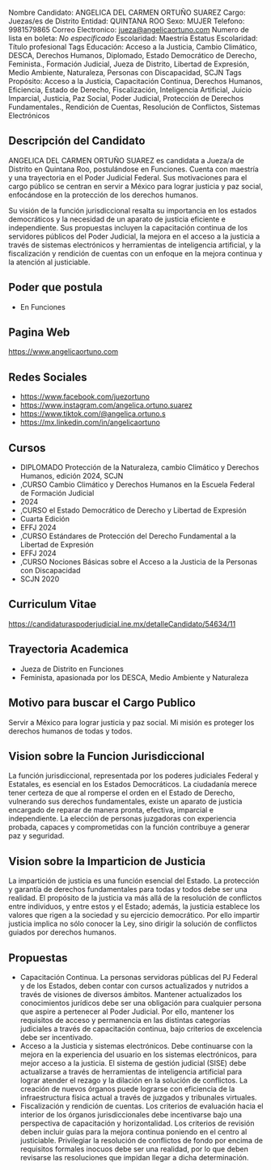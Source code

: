 Nombre Candidato: ANGELICA DEL CARMEN ORTUÑO SUAREZ
Cargo: Juezas/es de Distrito
Entidad: QUINTANA ROO
Sexo: MUJER
Telefono: 9981579865
Correo Electronico: jueza@angelicaortuno.com
Numero de lista en boleta: *No especificado*
Escolaridad: Maestría
Estatus Escolaridad: Título profesional
Tags Educación: Acceso a la Justicia, Cambio Climático, DESCA, Derechos Humanos, Diplomado, Estado Democrático de Derecho, Feminista., Formación Judicial, Jueza de Distrito, Libertad de Expresión, Medio Ambiente, Naturaleza, Personas con Discapacidad, SCJN
Tags Propósito: Acceso a la Justicia, Capacitación Continua, Derechos Humanos, Eficiencia, Estado de Derecho, Fiscalización, Inteligencia Artificial, Juicio Imparcial, Justicia, Paz Social, Poder Judicial, Protección de Derechos Fundamentales., Rendición de Cuentas, Resolución de Conflictos, Sistemas Electrónicos


## Descripción del Candidato 

ANGELICA DEL CARMEN ORTUÑO SUAREZ es candidata a Jueza/a de Distrito en Quintana Roo, postulándose en Funciones. Cuenta con maestría y una trayectoria en el Poder Judicial Federal. Sus motivaciones para el cargo público se centran en servir a México para lograr justicia y paz social, enfocándose en la protección de los derechos humanos.

Su visión de la función jurisdiccional resalta su importancia en los estados democráticos y la necesidad de un aparato de justicia eficiente e independiente. Sus propuestas incluyen la capacitación continua de los servidores públicos del Poder Judicial, la mejora en el acceso a la justicia a través de sistemas electrónicos y herramientas de inteligencia artificial, y la fiscalización y rendición de cuentas con un enfoque en la mejora continua y la atención al justiciable.


## Poder que postula

- En Funciones


## Pagina Web

https://www.angelicaortuno.com


## Redes Sociales

- https://www.facebook.com/juezortuno
- https://www.instagram.com/angelica.ortuno.suarez
- https://www.tiktok.com/@angelica.ortuno.s
- https://mx.linkedin.com/in/angelicaortuno


## Cursos

- DIPLOMADO Protección de la Naturaleza, cambio Climático y Derechos Humanos, edición 2024, SCJN
- ,CURSO Cambio Climático y Derechos Humanos en la Escuela Federal de Formación Judicial
- 2024
- ,CURSO el Estado Democrático de Derecho y Libertad de Expresión
- Cuarta Edición
- EFFJ 2024
- ,CURSO Estándares de Protección del Derecho Fundamental a la Libertad de Expresión
- EFFJ 2024
- ,CURSO Nociones Básicas sobre el Acceso a la Justicia de la Personas con Discapacidad
- SCJN 2020


## Curriculum Vitae

https://candidaturaspoderjudicial.ine.mx/detalleCandidato/54634/11


## Trayectoria Academica

- Jueza de Distrito en Funciones
- Feminista, apasionada por los DESCA, Medio Ambiente y Naturaleza


## Motivo para buscar el Cargo Publico

Servir a México para lograr justicia y paz social. Mi misión es proteger los derechos humanos de todas y todos.


## Vision sobre la Funcion Jurisdiccional

La función jurisdiccional, representada por los poderes judiciales Federal y Estatales, es esencial en los Estados Democráticos. La ciudadanía merece tener certeza de que al romperse el orden en el Estado de Derecho, vulnerando sus derechos fundamentales, existe un aparato de justicia encargado de reparar de manera pronta, efectiva, imparcial e independiente. La elección de personas juzgadoras con experiencia probada, capaces y comprometidas con la función contribuye a generar paz y seguridad.


## Vision sobre la Imparticion de Justicia

La impartición de justicia es una función esencial del Estado. La protección y garantía de derechos fundamentales para todas y todos debe ser una realidad. El propósito de la justicia va más allá de la resolución de conflictos entre individuos, y entre estos y el Estado; además, la justicia establece los valores que rigen a la sociedad y su ejercicio democrático. Por ello impartir justicia implica no sólo conocer la Ley, sino dirigir la solución de conflictos guiados por derechos humanos.


## Propuestas

- Capacitación Continua. La personas servidoras públicas del PJ Federal y de los Estados, deben contar con cursos actualizados y nutridos a través de visiones de diversos ámbitos. Mantener actualizados los conocimientos jurídicos debe ser una obligación para cualquier persona que aspire a pertenecer al Poder Judicial. Por ello, mantener los requisitos de acceso y permanencia en las distintas categorías judiciales a través de capacitación continua, bajo criterios de excelencia debe ser incentivado.
- Acceso a la Justicia y sistemas electrónicos. Debe continuarse con la mejora en la experiencia del usuario en los sistemas electrónicos, para mejor acceso a la justicia. El sistema de gestión judicial (SISE) debe actualizarse a través de herramientas de inteligencia artificial para lograr atender el rezago y la dilación en la solución de conflictos. La creación de nuevos órganos puede lograrse con eficiencia de la infraestructura física actual a través de juzgados y tribunales virtuales.
- Fiscalización y rendición de cuentas. Los criterios de evaluación hacia el interior de los órganos jurisdiccionales debe incentivarse bajo una perspectiva de capacitación y horizontalidad. Los criterios de revisión deben incluir guías para la mejora continua poniendo en el centro al justiciable. Privilegiar la resolución de conflictos de fondo por encima de requisitos formales inocuos debe ser una realidad, por lo que deben revisarse las resoluciones que impidan llegar a dicha determinación.

